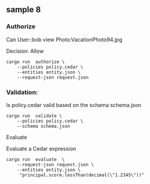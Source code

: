 ## sample 8

### Authorize

 Can User::bob view Photo:VacationPhoto94.jpg

 Decision: Allow

```
cargo run  authorize \
    --policies policy.cedar \
    --entities entity.json \
    --request-json request.json
```

### Validation:

Is policy.cedar valid based on the schema schema.json

```
cargo run  validate \
    --policies policy.cedar \
    --schema schema.json
```

Evaluate

Evaluate a Cedar expression

```
cargo run  evaluate  \
    --request-json request.json \
    --entities entity.json \
     "principal.score.lessThan(decimal(\"1.2345\"))"
```